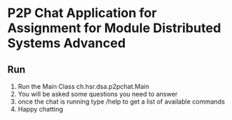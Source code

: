  # P2P Chat Application for Assignment for Module Distributed Systems Advanced
 
 ## Run
 1. Run the Main Class ch.hsr.dsa.p2pchat.Main
 1. You will be asked some questions you need to answer
 1. once the chat is running type /help to get a list of available commands
 1. Happy chatting
 